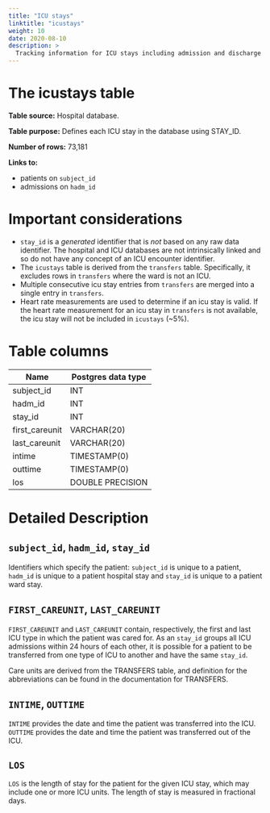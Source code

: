 ```yaml
---
title: "ICU stays"
linktitle: "icustays"
weight: 10
date: 2020-08-10
description: >
  Tracking information for ICU stays including admission and discharge times.
---
```



# The icustays table

**Table source:** Hospital database.

**Table purpose:** Defines each ICU stay in the database using STAY\_ID.

**Number of rows:** 73,181

**Links to:**

* patients on `subject_id`
* admissions on `hadm_id`

# Important considerations

* `stay_id` is a *generated* identifier that is *not* based on any raw data identifier. The hospital and ICU databases are not intrinsically linked and so do not have any concept of an ICU encounter identifier.
* The `icustays` table is derived from the `transfers` table. Specifically, it excludes rows in `transfers` where the ward is not an ICU.
* Multiple consecutive icu stay entries from `transfers` are merged into a single entry in `transfers`.
* Heart rate measurements are used to determine if an icu stay is valid. If the heart rate measurement for an icu stay in `transfers` is not available, the icu stay will not be included in `icustays` (~5%).

# Table columns

Name | Postgres data type
---- | ----
subject\_id | INT
hadm\_id | INT
stay\_id | INT
first\_careunit | VARCHAR(20)
last\_careunit | VARCHAR(20)
intime | TIMESTAMP(0)
outtime | TIMESTAMP(0)
los | DOUBLE PRECISION

# Detailed Description

## `subject_id`, `hadm_id`, `stay_id`

Identifiers which specify the patient: `subject_id` is unique to a patient, `hadm_id` is unique to a patient hospital stay and `stay_id` is unique to a patient ward stay.

## `FIRST_CAREUNIT`, `LAST_CAREUNIT`

`FIRST_CAREUNIT` and `LAST_CAREUNIT` contain, respectively, the first and last ICU type in which the patient was cared for. As an `stay_id` groups all ICU admissions within 24 hours of each other, it is possible for a patient to be transferred from one type of ICU to another and have the same `stay_id`.

Care units are derived from the TRANSFERS table, and definition for the abbreviations can be found in the documentation for TRANSFERS.

## `INTIME`, `OUTTIME`

`INTIME` provides the date and time the patient was transferred into the ICU. `OUTTIME` provides the date and time the patient was transferred out of the ICU.

## `LOS`

`LOS` is the length of stay for the patient for the given ICU stay, which may include one or more ICU units. The length of stay is measured in fractional days.
